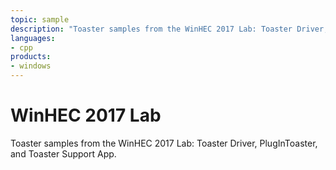 ```yaml
---
topic: sample
description: "Toaster samples from the WinHEC 2017 Lab: Toaster Driver, PlugInToaster, and Toaster Support App."
languages:
- cpp
products:
- windows
---
```


<!---
    name: WinHEC 2017 Lab
    platform: KMDF
    language: cpp
    category: Network
    description: WinHEC 2017 Lab
    samplefwlink: https://go.microsoft.com/fwlink/p/?linkid=869054
--->

# WinHEC 2017 Lab

Toaster samples from the WinHEC 2017 Lab: Toaster Driver, PlugInToaster, and Toaster Support App.